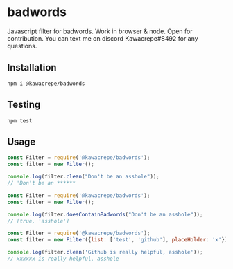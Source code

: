# badwords
Javascript filter for badwords. Work in browser & node.
Open for contribution. You can text me on discord Kawacrepe#8492 for any questions.

## Installation

``` npm i @kawacrepe/badwords ```

## Testing

``` npm test ```

## Usage

```javascript
const Filter = require('@kawacrepe/badwords');
const filter = new Filter();

console.log(filter.clean("Don't be an asshole"));
// 'Don't be an ******
```

```javascript
const Filter = require('@kawacrepe/badwords');
const filter = new Filter();

console.log(filter.doesContainBadwords("Don't be an asshole"));
// [true, 'asshole']
```


```javascript
const Filter = require('@kawacrepe/badwords');
const filter = new Filter({list: ['test', 'github'], placeHolder: 'x'});

console.log(filter.clean('Github is really helpful, asshole'));
// xxxxxx is really helpful, asshole
```
